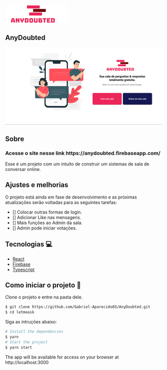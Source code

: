 <p aling="center">
    <img alt="AnyDoubted" src="./src/assets/images/logo.png">
</p>

## AnyDoubted
<div aling="center">
    <img src="./src/assets/images/HOME-LANDING.png">
</div>

## Sobre

<div>
    <h3>Acesse o site nesse link <a>https://anydoubted.firebaseapp.com/</a></h3>
    <p>Esse é um projeto com um intuito de construir um sistemas de sala de conversar online.</p>
</div>

## Ajustes e melhorias
O projeto está ainda em fase de desenvolvimento e as próximas atualizações serão voltadas para as seguintes tarefas:
- [] Colocar outras formas de login.
- [] Adicionar Like nas mensagens.
- [] Mais funções ao Admin da sala.
- [] Admin pode iniciar votações.


## Tecnologias :computer:

- [React](https://reactjs.org/)
- [Firebase](https://firebase.google.com/)
- [Typescript](https://www.typescriptlang.org/)

## Como iniciar o projeto :rocket:
Clone o projeto e entre na pasta dele.

```bash
$ git clone https://github.com/Gabriel-Aparecido03/AnyDoubted.git
$ cd letmeask
```

Siga as intruções abaixo:
```bash
# Install the dependencies
$ yarn
# Start the project
$ yarn start
```
The app will be available for access on your browser at http://localhost:3000